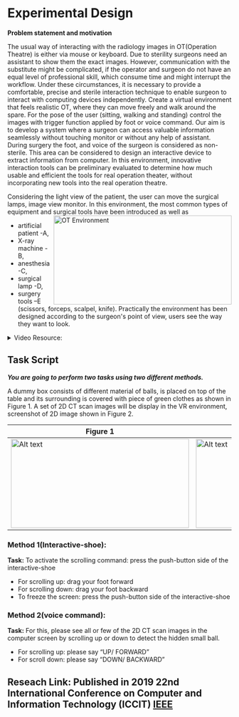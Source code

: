 # Experimental Design
**Problem statement and motivation** 

The usual way of interacting with the radiology images in OT(Operation Theatre) is either via mouse or keyboard. Due to sterility surgeons need an assistant to show them the exact images. However, communication with the substitute might be complicated, if the operator and surgeon do not have an equal level of professional skill, which consume time and might interrupt the workflow. Under these circumstances, it is necessary to provide a comfortable, precise and sterile interaction technique to enable surgeon to interact with computing devices independently. Create a virtual environment that feels realistic OT, where they can move freely and walk around the spare. For the pose of the user (sitting, walking and standing) control the images with trigger function applied by foot or voice command. Our aim is to develop a system where a surgeon can access valuable information seamlessly without touching monitor or without any help of assistant. During surgery the foot, and voice of the surgeon is considered as non-sterile. This area can be considered to design an interactive device to extract information from computer. In  this environment, innovative interaction tools can be preliminary evaluated to determine how much usable and efficient the tools for real operation theater, without incorporating new tools into the real operation theatre. 

Considering the light view of the patient, the user can move the surgical lamps, image view monitor. In this environment, the most common types of equipment and surgical tools have been introduced as well as
<img align="right" alt ="OT Environment" width="400" height="200" src="https://raw.githubusercontent.com/anuproy/Voice-and-Food-based-interaction-for-Navigating-2D-Radio-logical-image-in-the-VR-in-Unity/master/Image/OT%20Environment.png">
* artificial patient -A,
* X-ray machine -B, 
* anesthesia -C,
* surgical lamp -D,
* surgery tools –E (scissors, forceps, scalpel, knife).
Practically the environment has been designed according to the surgeon's point of view, users see the way they want to look.

<details><summary>Video Resource:</summary>
<p>

| 1. Operation Theatre Room | 2. Voice Command | 3. Foot-Based |
| --- | --- | --- |
| [See on YouTube](https://youtu.be/J-Cj34Edk6U) [![OT Room Command](https://img.youtube.com/vi/J-Cj34Edk6U/1.jpg)](https://youtu.be/J-Cj34Edk6U) | [See on YouTube](https://youtu.be/iLQDs32sj8Q) [![Voice Command](https://img.youtube.com/vi/iLQDs32sj8Q/1.jpg)](https://youtu.be/iLQDs32sj8Q) | [See on YouTube](https://youtu.be/4YYAUGX2i8I) [![Footbased](https://img.youtube.com/vi/4YYAUGX2i8I/1.jpg)](https://youtu.be/4YYAUGX2i8I)

</p>
</details>

## Task Script
***You are going to perform two tasks using two different methods.***

A dummy box consists of different material of balls, is placed on top of the table and its surrounding is covered with piece of green clothes as shown in Figure 1.
A set of 2D CT scan images will be display in the VR environment, screenshot of 2D image shown in Figure 2.

| Figure 1 | Figure 2 |
| --- | --- |
| <img alt="Alt text" width="400" height="200" src="https://raw.githubusercontent.com/anuproy/Voice-and-Food-based-interaction-for-Navigating-2D-Radio-logical-image-in-the-VR-in-Unity/master/Image/Dummy%20Box.png" title="Figure 1"> | <img alt="Alt text" width="400" height="200" src="https://raw.githubusercontent.com/anuproy/Voice-and-Food-based-interaction-for-Navigating-2D-Radio-logical-image-in-the-VR-in-Unity/master/Image/RadioLogical%20Image.png" title="Figure 2">


### Method 1(Interactive-shoe):

**Task:** 
To activate the scrolling command: press the push-button side of the interactive-shoe
* For scrolling up: drag your foot forward
* For scrolling down: drag your foot backward
* To freeze the screen: press the push-button side of the interactive-shoe

### Method 2(voice command):
**Task:**  For this, please see all or few of the 2D CT scan images in the computer screen by scrolling up or down to detect the hidden small ball.
* For scrolling up:  please say “UP/ FORWARD” 
* For scroll down: please say “DOWN/ BACKWARD”


## **Reseach Link**: Published in 2019 22nd International Conference on Computer and Information Technology (ICCIT) [IEEE](https://ieeexplore.ieee.org/abstract/document/9038175)


